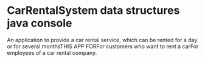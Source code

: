 # CarRentalSystem data structures java console
An application to provide a car rental service, which can  be rented for a day or for several monthsTHIS APP FORFor customers who want to rent a carFor employees of a  car rental company.
